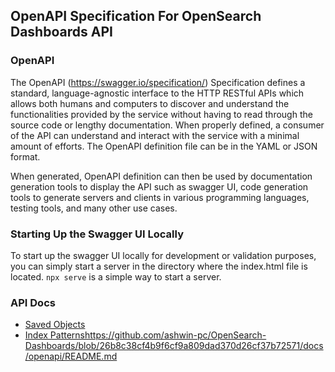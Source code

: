 ## OpenAPI Specification For OpenSearch Dashboards API

### OpenAPI
The OpenAPI (https://swagger.io/specification/) Specification defines a standard, language-agnostic interface to the HTTP RESTful APIs which allows both humans and computers to discover and understand the functionalities provided by the service without having to read through the source code or lengthy documentation. When properly defined, a consumer of the API can understand and interact with the service with a minimal amount of efforts. The OpenAPI definition file can be in the YAML or JSON format.

When generated, OpenAPI definition can then be used by documentation generation tools to display the API such as swagger UI, code generation tools to generate servers and clients in various programming languages, testing tools, and many other use cases.

### Starting Up the Swagger UI Locally
To start up the swagger UI locally for development or validation purposes, you can simply start a server in the directory where the index.html file is located. `npx serve` is a simple way to start a server. 

### API Docs

- [Saved Objects](https://opensearch-project.github.io/OpenSearch-Dashboards/docs/openapi/saved_objects/)
- [Index Patterns](https://opensearch-project.github.io/OpenSearch-Dashboards/docs/openapi/index_patterns/)https://github.com/ashwin-pc/OpenSearch-Dashboards/blob/26b8c38cf4b9f6cf9a809dad370d26cf37b72571/docs/openapi/README.md